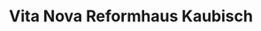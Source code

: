 ---
title: "Vita Nova Reformhaus Kaubisch"
url: /northeim/vita-nova-reformhaus-kaubisch/
shop: Lebensmittel
---
